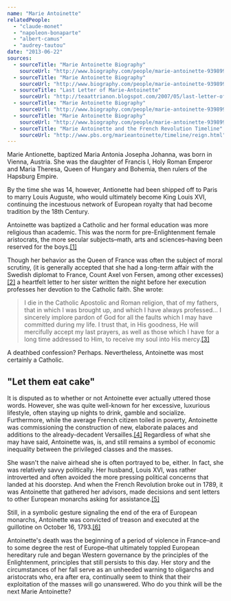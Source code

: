 ```yaml
---
name: "Marie Antoinette"
relatedPeople:
  - "claude-monet"
  - "napoleon-bonaparte"
  - "albert-camus"
  - "audrey-tautou"
date: "2013-06-22"
sources:
  - sourceTitle: "Marie Antoinette Biography"
    sourceUrl: "http://www.biography.com/people/marie-antoinette-9398996"
  - sourceTitle: "Marie Antoinette Biography"
    sourceUrl: "http://www.biography.com/people/marie-antoinette-9398996?page=2"
  - sourceTitle: "Last Letter of Marie-Antoinette"
    sourceUrl: "http://teaattrianon.blogspot.com/2007/05/last-letter-of-marie-antoinette.html"
  - sourceTitle: "Marie Antoinette Biography"
    sourceUrl: "http://www.biography.com/people/marie-antoinette-9398996?page=2"
  - sourceTitle: "Marie Antoinette Biography"
    sourceUrl: "http://www.biography.com/people/marie-antoinette-9398996?page=2"
  - sourceTitle: "Marie Antoinette and the French Revolution Timeline"
    sourceUrl: "http://www.pbs.org/marieantoinette/timeline/reign.html"
---
```


Marie Antionette, baptized Maria Antonia Josepha Johanna, was born in Vienna, Austria. She was the daughter of Francis I, Holy Roman Emperor and Maria Theresa, Queen of Hungary and Bohemia, then rulers of the Hapsburg Empire.

By the time she was 14, however, Antionette had been shipped off to Paris to marry Louis Auguste, who would ultimately become King Louis XVI, continuing the incestuous network of European royalty that had become tradition by the 18th Century.

Antoinette was baptized a Catholic and her formal education was more religious than academic. This was the norm for pre-Enlightenment female aristocrats, the more secular subjects–math, arts and sciences–having been reserved for the boys.<a class="source-citation" href="http://www.biography.com/people/marie-antoinette-9398996" title="Marie Antoinette Biography">[1]</a>

Though her behavior as the Queen of France was often the subject of moral scrutiny, (it is generally accepted that she had a long-term affair with the Swedish diplomat to France, Count Axel von Fersen, among other excesses)<a class="source-citation" href="http://www.biography.com/people/marie-antoinette-9398996?page=2" title="Marie Antoinette Biography">[2]</a> a heartfelt letter to her sister written the night before her execution professes her devotion to the Catholic faith. She wrote:

>I die in the Catholic Apostolic and Roman religion, that of my fathers, that in which I was brought up, and which I have always professed… I sincerely implore pardon of God for all the faults which I may have committed during my life. I trust that, in His goodness, He will mercifully accept my last prayers, as well as those which I have for a long time addressed to Him, to receive my soul into His mercy.<a class="source-citation" href="http://teaattrianon.blogspot.com/2007/05/last-letter-of-marie-antoinette.html" title="Last Letter of Marie-Antoinette">[3]</a>

A deathbed confession? Perhaps. Nevertheless, Antoinette was most certainly a Catholic.


## "Let them eat cake"

It is disputed as to whether or not Antoinette ever actually uttered those words. However, she was quite well-known for her excessive, luxurious lifestyle, often staying up nights to drink, gamble and socialize. Furthermore, while the average French citizen toiled in poverty, Antoinette was commissioning the construction of new, elaborate palaces and additions to the already-decadent Versailles.<a class="source-citation" href="http://www.biography.com/people/marie-antoinette-9398996?page=2" title="Marie Antoinette Biography">[4]</a> Regardless of what she may have said, Antoinette was, is, and still remains a symbol of economic inequality between the privileged classes and the masses. 

She wasn't the naive airhead she is often portrayed to be, either. In fact, she was relatively savvy politically. Her husband, Louis XVI, was rather introverted and often avoided the more pressing political concerns that landed at his doorstep. And when the French Revolution broke out in 1789, it was Antoinette that gathered her advisors, made decisions and sent letters to other European monarchs asking for assistance.<a class="source-citation" href="http://www.biography.com/people/marie-antoinette-9398996?page=2" title="Marie Antoinette Biography">[5]</a>

Still, in a symbolic gesture signaling the end of the era of European monarchs, Antoinette was convicted of treason and executed at the guillotine on October 16, 1793.<a class="source-citation" href="http://www.pbs.org/marieantoinette/timeline/reign.html" title="Marie Antoinette and the French Revolution Timeline">[6]</a>

Antoinette's death was the beginning of a period of violence in France–and to some degree the rest of Europe–that ultimately toppled European hereditary rule and began Western governance by the principles of the Enlightenment, principles that still persists to this day. Her story and the circumstances of her fall serve as an unheeded warning to oligarchs and aristocrats who, era after era, continually seem to think that their exploitation of the masses will go unanswered. Who do you think will be the next Marie Antoinette?